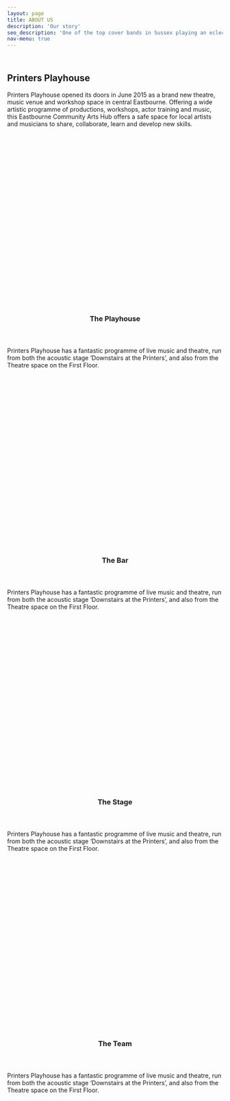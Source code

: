 ```yaml
---
layout: page
title: ABOUT US
description: 'Our story'
seo_description: 'One of the top cover bands in Sussex playing an eclectic, electric playlist from five decades of rock, pop, funk and blues. Find out more about the band.'
nav-menu: true
---
```


<!-- Main -->
<div id="main" class="alt">



<!-- Intro -->
<section id="intro" class="spotlights" style="margin-top:4em;">
	<div class="inner">
		<h2>Printers Playhouse</h2>
		<p>Printers Playhouse opened its doors in June 2015 as a brand new theatre, music venue and workshop space in central Eastbourne. Offering a wide artistic programme of productions, workshops, actor training and music, this Eastbourne Community Arts Hub offers a safe space for local artists and musicians to share, collaborate, learn and develop new skills.</p>
	</div>
</section>

<!-- About -->	
<section id="band">
	<section class="spotlights">
		<!-- The Playhouse -->
		<section>
			<div style="background:url('../assets/images/stacey-singer.jpg'); background-size:cover; width:100%; min-height: 400px;"></div>
			<div class="content">
				<div class="inner">
					<header class="major">
						<h3>The Playhouse</h3>
					</header>
					<p>Printers Playhouse has a fantastic programme of live music and theatre, run from both the acoustic stage ‘Downstairs at the Printers’, and also from the Theatre space on the First Floor.</p>
				</div>
			</div>
		</section>
		<!-- The Bar -->
		<section>
			<div style="background:url('../assets/images/stacey-singer.jpg'); background-size:cover; width:100%; min-height: 400px;"></div>
			<div class="content">
				<div class="inner">
					<header class="major">
						<h3>The Bar</h3>
					</header>
					<p>Printers Playhouse has a fantastic programme of live music and theatre, run from both the acoustic stage ‘Downstairs at the Printers’, and also from the Theatre space on the First Floor.</p>
				</div>
			</div>
		</section>
		<!-- The Stage -->
		<section>
			<div style="background:url('../assets/images/stacey-singer.jpg'); background-size:cover; width:100%; min-height: 400px;"></div>
			<div class="content">
				<div class="inner">
					<header class="major">
						<h3>The Stage</h3>
					</header>
					<p>Printers Playhouse has a fantastic programme of live music and theatre, run from both the acoustic stage ‘Downstairs at the Printers’, and also from the Theatre space on the First Floor.</p>
				</div>
			</div>
		</section>
		<!-- The Team -->
		<section>
			<div style="background:url('../assets/images/stacey-singer.jpg'); background-size:cover; width:100%; min-height: 400px;"></div>
			<div class="content">
				<div class="inner">
					<header class="major">
						<h3>The Team</h3>
					</header>
					<p>Printers Playhouse has a fantastic programme of live music and theatre, run from both the acoustic stage ‘Downstairs at the Printers’, and also from the Theatre space on the First Floor.</p>
				</div>
			</div>
		</section>
	</section>
</section>
</div>
